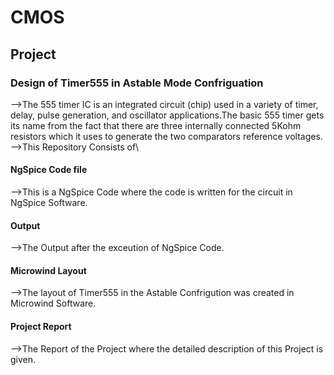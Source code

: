 # CMOS
## Project
### Design of Timer555 in Astable Mode Confriguation
-->The 555 timer IC is an integrated circuit (chip) used in a variety of timer, delay, pulse generation, and oscillator applications.The basic 555 timer gets its name from the fact that there are three internally connected 5Kohm resistors which it uses to generate the two comparators reference voltages.
-->This Repository Consists of\ 
#### NgSpice Code file
-->This is a NgSpice Code where the code is written for the circuit in NgSpice Software.
#### Output
-->The Output after the exceution of NgSpice Code.
#### Microwind Layout
-->The layout of Timer555 in the Astable Confrigution was created in Microwind Software.
#### Project Report
-->The Report of the Project where the detailed description of this Project is given.
